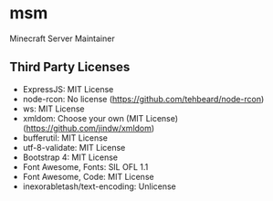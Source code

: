 # msm
Minecraft Server Maintainer

## Third Party Licenses
* ExpressJS: MIT License
* node-rcon: No license (https://github.com/tehbeard/node-rcon)
* ws: MIT License
* xmldom: Choose your own (MIT License)(https://github.com/jindw/xmldom)
* bufferutil: MIT License
* utf-8-validate: MIT License
* Bootstrap 4: MIT License
* Font Awesome, Fonts: SIL OFL 1.1
* Font Awesome, Code: MIT License
* inexorabletash/text-encoding: Unlicense
